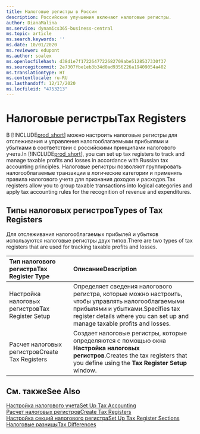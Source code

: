 ```yaml
---
title: Налоговые регистры в России
description: Российские улучшения включают налоговые регистры.
author: DianaMalina
ms.service: dynamics365-business-central
ms.topic: article
ms.search.keywords: ''
ms.date: 10/01/2020
ms.reviewer: edupont
ms.author: soalex
ms.openlocfilehash: d38d1e7f1722647722682709abe5128537330f37
ms.sourcegitcommit: 2e7307fbe1eb3b34d0ad9356226a19409054a402
ms.translationtype: HT
ms.contentlocale: ru-RU
ms.lasthandoff: 12/17/2020
ms.locfileid: "4753213"
---
```

# <a name="tax-registers"></a><span data-ttu-id="243cb-103">Налоговые регистры</span><span class="sxs-lookup"><span data-stu-id="243cb-103">Tax Registers</span></span>

<span data-ttu-id="243cb-104">В [!INCLUDE[prod_short](../../includes/prod_short.md)] можно настроить налоговые регистры для отслеживания и управления налогооблагаемыми прибылями и убытками в соответствии с российскими принципами налогового учета.</span><span class="sxs-lookup"><span data-stu-id="243cb-104">In [!INCLUDE[prod_short](../../includes/prod_short.md)], you can set up tax registers to track and manage taxable profits and losses in accordance with Russian tax accounting principles.</span></span> <span data-ttu-id="243cb-105">Налоговые регистры позволяют группировать налогооблагаемые транзакции в логические категории и применять правила налогового учета для признания доходов и расходов.</span><span class="sxs-lookup"><span data-stu-id="243cb-105">Tax registers allow you to group taxable transactions into logical categories and apply tax accounting rules for the recognition of revenue and expenditures.</span></span>

## <a name="types-of-tax-registers"></a><span data-ttu-id="243cb-106">Типы налоговых регистров</span><span class="sxs-lookup"><span data-stu-id="243cb-106">Types of Tax Registers</span></span>

<span data-ttu-id="243cb-107">Для отслеживания налогооблагаемых прибылей и убытков используются налоговые регистры двух типов.</span><span class="sxs-lookup"><span data-stu-id="243cb-107">There are two types of tax registers that are used for tracking taxable profits and losses.</span></span> 

| <span data-ttu-id="243cb-108">Тип налогового регистра</span><span class="sxs-lookup"><span data-stu-id="243cb-108">Tax Register Type</span></span>    | <span data-ttu-id="243cb-109">Описание</span><span class="sxs-lookup"><span data-stu-id="243cb-109">Description</span></span>                                                  |
| :------------------- | :----------------------------------------------------------- |
| <span data-ttu-id="243cb-110">Настройка налоговых регистров</span><span class="sxs-lookup"><span data-stu-id="243cb-110">Tax Register Setup</span></span>   | <span data-ttu-id="243cb-111">Определяет сведения налогового регистра, которые можно настроить, чтобы управлять налогооблагаемыми прибылями и убытками.</span><span class="sxs-lookup"><span data-stu-id="243cb-111">Specifies tax register details where you can set up and manage taxable profits and losses.</span></span> |
| <span data-ttu-id="243cb-112">Расчет налоговых регистров</span><span class="sxs-lookup"><span data-stu-id="243cb-112">Create Tax Registers</span></span> | <span data-ttu-id="243cb-113">Создает налоговые регистры, которые определяются с помощью окна **Настройка налоговых регистров**.</span><span class="sxs-lookup"><span data-stu-id="243cb-113">Creates the tax registers that you define using the **Tax Register Setup** window.</span></span> |

## <a name="see-also"></a><span data-ttu-id="243cb-114">См. также</span><span class="sxs-lookup"><span data-stu-id="243cb-114">See Also</span></span>

[<span data-ttu-id="243cb-115">Настройка налогового учета</span><span class="sxs-lookup"><span data-stu-id="243cb-115">Set Up Tax Accounting</span></span>](How-to-Set-Up-Tax-Accounting.md)  
[<span data-ttu-id="243cb-116">Расчет налоговых регистров</span><span class="sxs-lookup"><span data-stu-id="243cb-116">Create Tax Registers</span></span>](How-to-Create-Tax-Registers.md)  
[<span data-ttu-id="243cb-117">Настройка секций налогового регистра</span><span class="sxs-lookup"><span data-stu-id="243cb-117">Set Up Tax Register Sections</span></span>](How-to-Set-Up-Tax-Register-Sections.md)  
[<span data-ttu-id="243cb-118">Налоговые разницы</span><span class="sxs-lookup"><span data-stu-id="243cb-118">Tax Differences</span></span>](Tax-Differences.md)  

